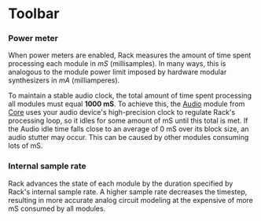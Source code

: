 # Toolbar

### Power meter

When power meters are enabled, Rack measures the amount of time spent processing each module in *mS* (millisamples).
In many ways, this is analogous to the module power limit imposed by hardware modular synthesizers in *mA* (milliamperes).

To maintain a stable audio clock, the total amount of time spent processing all modules must equal **1000 mS**.
To achieve this, the [Audio](Core.html#audio) module from [Core](Core.html) uses your audio device's high-precision clock to regulate Rack's processing loop, so it idles for some amount of mS until this total is met.
If the Audio idle time falls close to an average of 0 mS over its block size, an audio stutter may occur.
This can be caused by other modules consuming lots of mS.

### Internal sample rate

Rack advances the state of each module by the duration specified by Rack's internal sample rate.
A higher sample rate decreases the timestep, resulting in more accurate analog circuit modeling at the expensive of more mS consumed by all modules.
